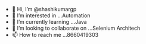 - 👋 Hi, I’m @shashikumargp
- 👀 I’m interested in ...Automation
- 🌱 I’m currently learning ...Java  
- 💞️ I’m looking to collaborate on ...Selenium Architech
- 📫 How to reach me ...8660419303

<!---
shashikumargp/shashikumargp is a ✨ special ✨ repository because its `README.md` (this file) appears on your GitHub profile.
You can click the Preview link to take a look at your changes.
--->
